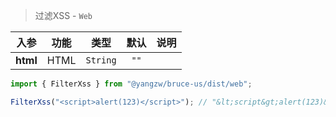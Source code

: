 > 过滤XSS - `Web`

入参|功能|类型|默认|说明
:-:|:-:|:-:|:-:|-
**html**|HTML|`String`|`""`

```js
import { FilterXss } from "@yangzw/bruce-us/dist/web";

FilterXss("<script>alert(123)</script>"); // "&lt;script&gt;alert(123)&lt;/script&gt;"
```